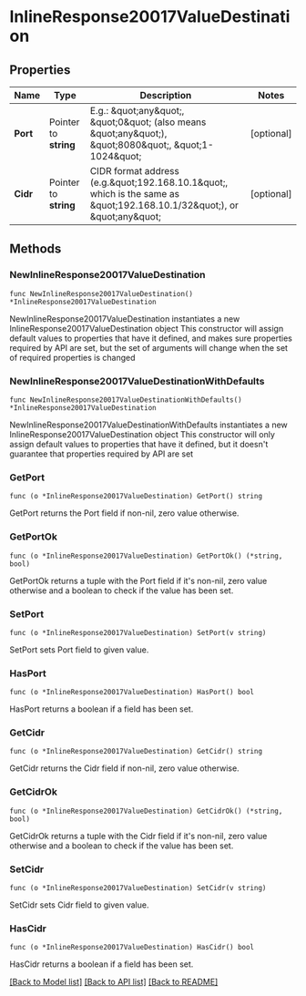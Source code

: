 # InlineResponse20017ValueDestination

## Properties

Name | Type | Description | Notes
------------ | ------------- | ------------- | -------------
**Port** | Pointer to **string** | E.g.: \&quot;any\&quot;, \&quot;0\&quot; (also means \&quot;any\&quot;), \&quot;8080\&quot;, \&quot;1-1024\&quot; | [optional] 
**Cidr** | Pointer to **string** | CIDR format address (e.g.\&quot;192.168.10.1\&quot;, which is the same as \&quot;192.168.10.1/32\&quot;), or \&quot;any\&quot; | [optional] 

## Methods

### NewInlineResponse20017ValueDestination

`func NewInlineResponse20017ValueDestination() *InlineResponse20017ValueDestination`

NewInlineResponse20017ValueDestination instantiates a new InlineResponse20017ValueDestination object
This constructor will assign default values to properties that have it defined,
and makes sure properties required by API are set, but the set of arguments
will change when the set of required properties is changed

### NewInlineResponse20017ValueDestinationWithDefaults

`func NewInlineResponse20017ValueDestinationWithDefaults() *InlineResponse20017ValueDestination`

NewInlineResponse20017ValueDestinationWithDefaults instantiates a new InlineResponse20017ValueDestination object
This constructor will only assign default values to properties that have it defined,
but it doesn't guarantee that properties required by API are set

### GetPort

`func (o *InlineResponse20017ValueDestination) GetPort() string`

GetPort returns the Port field if non-nil, zero value otherwise.

### GetPortOk

`func (o *InlineResponse20017ValueDestination) GetPortOk() (*string, bool)`

GetPortOk returns a tuple with the Port field if it's non-nil, zero value otherwise
and a boolean to check if the value has been set.

### SetPort

`func (o *InlineResponse20017ValueDestination) SetPort(v string)`

SetPort sets Port field to given value.

### HasPort

`func (o *InlineResponse20017ValueDestination) HasPort() bool`

HasPort returns a boolean if a field has been set.

### GetCidr

`func (o *InlineResponse20017ValueDestination) GetCidr() string`

GetCidr returns the Cidr field if non-nil, zero value otherwise.

### GetCidrOk

`func (o *InlineResponse20017ValueDestination) GetCidrOk() (*string, bool)`

GetCidrOk returns a tuple with the Cidr field if it's non-nil, zero value otherwise
and a boolean to check if the value has been set.

### SetCidr

`func (o *InlineResponse20017ValueDestination) SetCidr(v string)`

SetCidr sets Cidr field to given value.

### HasCidr

`func (o *InlineResponse20017ValueDestination) HasCidr() bool`

HasCidr returns a boolean if a field has been set.


[[Back to Model list]](../README.md#documentation-for-models) [[Back to API list]](../README.md#documentation-for-api-endpoints) [[Back to README]](../README.md)


